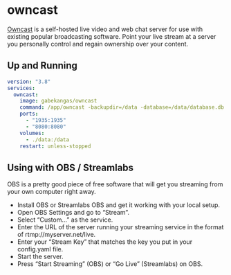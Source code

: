 owncast
=======

[Owncast][1] is a self-hosted live video and web chat server for use with
existing popular broadcasting software. Point your live stream at a server you
personally control and regain ownership over your content.

## Up and Running

```yaml
version: "3.8"
services:
  owncast:
    image: gabekangas/owncast
    command: /app/owncast -backupdir=/data -database=/data/database.db
    ports:
      - "1935:1935"
      - "8080:8080"
    volumes:
      - ./data:/data
    restart: unless-stopped
```

## Using with OBS / Streamlabs

OBS is a pretty good piece of free software that will get you streaming from your own computer right away.

- Install OBS or Streamlabs OBS and get it working with your local setup.
- Open OBS Settings and go to “Stream”.
- Select “Custom…” as the service.
- Enter the URL of the server running your streaming service in the format of rtmp://myserver.net/live.
- Enter your “Stream Key” that matches the key you put in your config.yaml file.
- Start the server.
- Press “Start Streaming” (OBS) or “Go Live” (Streamlabs) on OBS.

[1]: https://owncast.online/
